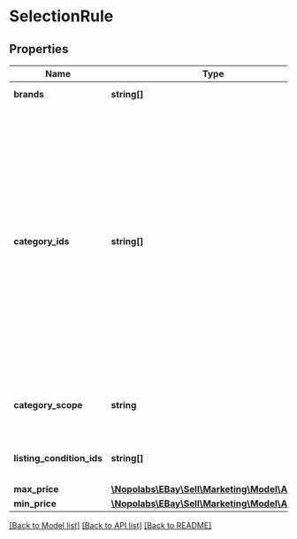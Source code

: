 # SelectionRule

## Properties
Name | Type | Description | Notes
------------ | ------------- | ------------- | -------------
**brands** | **string[]** | A list of the brands of the items to be included in the campaign. | [optional] 
**category_ids** | **string[]** | A list of category IDs associated with the listings to be included in the campaign. All the seller&#39;s items listed in the specified categories are included in the campaign, up to a maximum of 25,000 items. The IDs can be either a list of eBay category IDs (from the site where the item is hosted), or a list of category IDs defined and used by the seller&#39;s store. eBay Marketplace category IDs To get a list of marketplace category IDs, do one of the following: Get a list of category IDs for a marketplace by adding /sch/allcategories/all-categories to the marketplace URL when browsing the site. For example: http://www.ebay.com.au/sch/allcategories/all-categories Navigate to the desired category on the host site and copy the category ID from the URL. These options are also available for the US marketplace: See Category Changes for the latest list of category IDs. Retrieve a list of category IDs using the Taxonomy API. Seller store category IDs Because store category IDs are uniquely defined and maintained by each seller, this service cannot provide a list of a seller&#39;s IDs. However, sellers can retrieve their store category IDs as follows: Go to Seller Hub &amp;gt; Marketing. Click Manage store categories. A list of your store categories displays. Click the All categories link displayed at the bottom of the list. A complete list of your store categories and their associated store category IDs displays. | [optional] 
**category_scope** | **string** | Indicates the source of the category ID; eBay or seller&#39;s store. For implementation help, refer to &lt;a href&#x3D;&#39;https://developer.ebay.com/devzone/rest/api-ref/marketing/types/CategoryScopeEnum.html&#39;&gt;eBay API documentation&lt;/a&gt; | [optional] 
**listing_condition_ids** | **string[]** | The ID of the listing&#39;s condition. Valid values: 1000 &#x3D; New 2000 &#x3D; Manufacturer refurbished 2500 &#x3D; Seller refurbished 2750 &#x3D; &amp;quot;Like new&amp;quot;, used Specific to media categories (books, DVDs, CDs) 3000 &#x3D; Used | [optional] 
**max_price** | [**\Nopolabs\EBay\Sell\Marketing\Model\Amount**](Amount.md) |  | [optional] 
**min_price** | [**\Nopolabs\EBay\Sell\Marketing\Model\Amount**](Amount.md) |  | [optional] 

[[Back to Model list]](../README.md#documentation-for-models) [[Back to API list]](../README.md#documentation-for-api-endpoints) [[Back to README]](../README.md)


